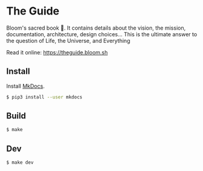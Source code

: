 # The Guide


Bloom's sacred book 📖.
It contains details about the vision, the mission, documentation, architecture, design choices...
This is the ultimate answer to the question of Life, the Universe, and Everything


Read it online: https://theguide.bloom.sh


## Install

Install [MkDocs](https://github.com/mkdocs/mkdocs).

```bash
$ pip3 install --user mkdocs
```


## Build

```bash
$ make
```

## Dev

```bash
$ make dev
```

